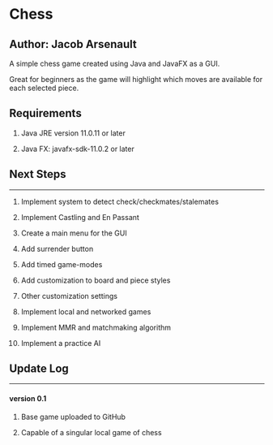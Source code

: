 # Chess
## Author: Jacob Arsenault
A simple chess game created using Java and JavaFX as a GUI.

Great for beginners as the game will highlight which moves are available for each selected piece.



## Requirements
1) Java JRE version 11.0.11 or later

2) Java FX: javafx-sdk-11.0.2 or later




## Next Steps
-------------
1)	Implement system to detect check/checkmates/stalemates

2)	Implement Castling and En Passant

3)	Create a main menu for the GUI

4)	Add surrender button

5)	Add timed game-modes

6)	Add customization to board and piece styles

7)	Other customization settings

8)	Implement local and networked games

9)	Implement MMR and matchmaking algorithm

10)	Implement a practice AI




## Update Log
-------------
#### version 0.1
1)	Base game uploaded to GitHub

2)	Capable of a singular local game of chess

